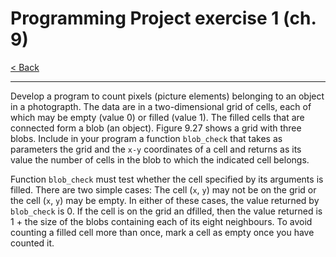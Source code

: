 # Programming Project exercise 1 (ch. 9)

[< Back](../README.md)

---

Develop a program to count pixels (picture elements) belonging to an object in a photograpth. The data are in a two-dimensional grid of cells, each of which may be empty (value 0) or filled (value 1). The filled cells that are connected form a blob (an object). Figure 9.27 shows a grid with three blobs. Include in your program a function `blob_check` that takes as parameters the grid and the `x-y` coordinates of a cell and returns as its value the number of cells in the blob to which the indicated cell belongs.

Function `blob_check` must test whether the cell specified by its arguments is filled. There are two simple cases: The cell (`x`, `y`) may not be on the grid or the cell (`x`, `y`) may be empty. In either of these cases, the value returned by `blob_check` is 0. If the cell is on the grid an dfilled, then the value returned is 1 + the size of the blobs containing each of its eight neighbours. To avoid counting a filled cell more than once, mark a cell as empty once you have counted it.
